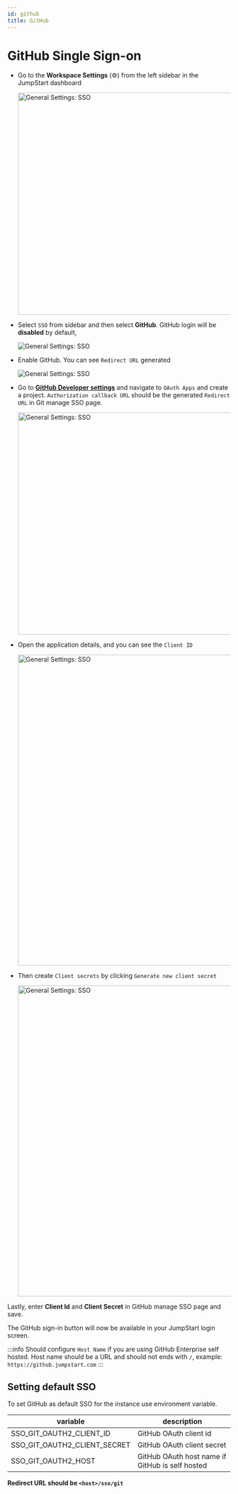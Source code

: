 ```yaml
---
id: github
title: GitHub
---
```


# GitHub Single Sign-on

- Go to the **Workspace Settings** (⚙️) from the left sidebar in the JumpStart dashboard
  <div style={{textAlign: 'center'}}>

  <img className="screenshot-full" src="/img/sso/general/workside2.png" alt="General Settings: SSO" width="500"/>

  </div>

- Select `SSO` from sidebar and then select **GitHub**. GitHub login will be **disabled** by default,
  <div style={{textAlign: 'center'}}>

  <img className="screenshot-full" src="/img/sso/git/gitssov22.png" alt="General Settings: SSO" />

  </div>

- Enable GitHub. You can see `Redirect URL` generated
  <div style={{textAlign: 'center'}}>

  <img className="screenshot-full" src="/img/sso/git/gitsso2v22.png" alt="General Settings: SSO" />

  </div>

- Go to **[GitHub Developer settings](https://github.com/settings/developers)** and navigate to `OAuth Apps` and create a project. `Authorization callback URL` should be the generated `Redirect URL` in Git manage SSO page.
  <div style={{textAlign: 'center'}}>

  <img className="screenshot-full" src="/img/sso/git/create-project.png" alt="General Settings: SSO" width="500" />

  </div>

- Open the application details, and you can see the `Client ID`
  <div style={{textAlign: 'center'}}>

  <img className="screenshot-full" src="/img/sso/git/client-id.png" alt="General Settings: SSO" width="700"/>

  </div>

- Then create `Client secrets` by clicking `Generate new client secret`
  <div style={{textAlign: 'center'}}>

  <img className="screenshot-full" src="/img/sso/git/client-secret.png" alt="General Settings: SSO" width="700"/>

  </div>

Lastly, enter **Client Id** and **Client Secret** in GitHub manage SSO page and save.

The GitHub sign-in button will now be available in your JumpStart login screen.

:::info
Should configure `Host Name` if you are using GitHub Enterprise self hosted. Host name should be a URL and should not ends with `/`, example: `https://github.jumpstart.com`
:::

## Setting default SSO
To set GitHub as default SSO for the instance use environment variable.

| variable                              | description                                                   |
| ------------------------------------- | -----------------------------------------------------------   |
| SSO_GIT_OAUTH2_CLIENT_ID              | GitHub OAuth client id |
| SSO_GIT_OAUTH2_CLIENT_SECRET          | GitHub OAuth client secret |
| SSO_GIT_OAUTH2_HOST                   | GitHub OAuth host name if GitHub is self hosted |

**Redirect URL should be `<host>/sso/git`**